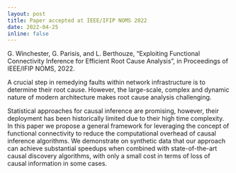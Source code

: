 ```yaml
---
layout: post
title: Paper accepted at IEEE/IFIP NOMS 2022
date: 2022-04-25
inline: false
---
```


G. Winchester, G. Parisis, and L. Berthouze, “Exploiting Functional Connectivity Inference for Efficient Root Cause Analysis”, in Proceedings of IEEE/IFIP NOMS, 2022.

A crucial step in remedying faults within network infrastructure is to determine their root cause. However, the large-scale, complex and dynamic nature of modern architecture makes root cause analysis challenging.

Statistical approaches for causal inference are promising, however, their deployment has been historically limited due to their high time complexity. In this paper we propose a general framework for leveraging the concept of functional connectivity to reduce the computational overhead of causal inference algorithms. We demonstrate on synthetic data that our approach can achieve substantial speedups when combined with state-of-the-art causal discovery algorithms, with only a small cost in terms of loss of causal information in some cases.
